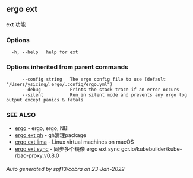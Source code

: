 ## ergo ext

ext 功能

### Options

```
  -h, --help   help for ext
```

### Options inherited from parent commands

```
      --config string   The ergo config file to use (default "/Users/ysicing/.ergo/.config/ergo.yml")
      --debug           Prints the stack trace if an error occurs
      --silent          Run in silent mode and prevents any ergo log output except panics & fatals
```

### SEE ALSO

* [ergo](ergo.md)	 - ergo, ergo, NB!
* [ergo ext gh](ergo_ext_gh.md)	 - gh清理package
* [ergo ext lima](ergo_ext_lima.md)	 - Linux virtual machines on macOS
* [ergo ext sync](ergo_ext_sync.md)	 - 同步多个镜像 ergo ext sync gcr.io/kubebuilder/kube-rbac-proxy:v0.8.0

###### Auto generated by spf13/cobra on 23-Jan-2022
